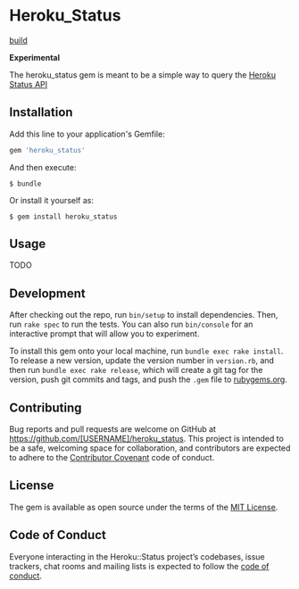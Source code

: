 # Heroku_Status
[build](https://travis-ci.org/joerodrig/heroku_status.svg?branch=master)

**Experimental**


The heroku_status gem is meant to be a simple way to query the [Heroku Status API](https://status.heroku.com/)

## Installation

Add this line to your application's Gemfile:

```ruby
gem 'heroku_status'
```

And then execute:

    $ bundle

Or install it yourself as:

    $ gem install heroku_status

## Usage

TODO

## Development

After checking out the repo, run `bin/setup` to install dependencies. Then, run `rake spec` to run the tests. You can also run `bin/console` for an interactive prompt that will allow you to experiment.

To install this gem onto your local machine, run `bundle exec rake install`. To release a new version, update the version number in `version.rb`, and then run `bundle exec rake release`, which will create a git tag for the version, push git commits and tags, and push the `.gem` file to [rubygems.org](https://rubygems.org).

## Contributing

Bug reports and pull requests are welcome on GitHub at https://github.com/[USERNAME]/heroku_status. This project is intended to be a safe, welcoming space for collaboration, and contributors are expected to adhere to the [Contributor Covenant](http://contributor-covenant.org) code of conduct.

## License

The gem is available as open source under the terms of the [MIT License](https://opensource.org/licenses/MIT).

## Code of Conduct

Everyone interacting in the Heroku::Status project’s codebases, issue trackers, chat rooms and mailing lists is expected to follow the [code of conduct](https://github.com/[USERNAME]/heroku_status/blob/master/CODE_OF_CONDUCT.md).
